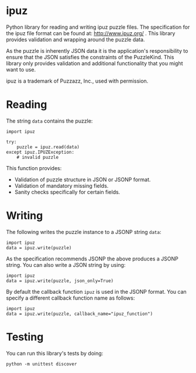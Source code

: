 ipuz
====

Python library for reading and writing ipuz puzzle files. The specification
for the ipuz file format can be found at: http://www.ipuz.org/ . This library
provides validation and wrapping around the puzzle data.

As the puzzle is inherently JSON data it is the application's responsibility
to ensure that the JSON satisfies the constraints of the PuzzleKind. This
library only provides validation and additional functionality that you might
want to use.

ipuz is a trademark of Puzzazz, Inc., used with permission.

Reading
=======

The string `data` contains the puzzle:

    import ipuz

    try:
        puzzle = ipuz.read(data)
    except ipuz.IPUZException:
        # invalid puzzle

This function provides:

* Validation of puzzle structure in JSON or JSONP format.
* Validation of mandatory missing fields.
* Sanity checks specifically for certain fields.

Writing
=======

The following writes the puzzle instance to a JSONP string `data`:

    import ipuz
    data = ipuz.write(puzzle)

As the specification recommends JSONP the above produces a JSONP string.
You can also write a JSON string by using:

    import ipuz
    data = ipuz.write(puzzle, json_only=True)

By default the callback function `ipuz` is used in the JSONP format. You
can specify a different callback function name as follows:

    import ipuz
    data = ipuz.write(puzzle, callback_name="ipuz_function")

Testing
=======

You can run this library's tests by doing:

    python -m unittest discover
